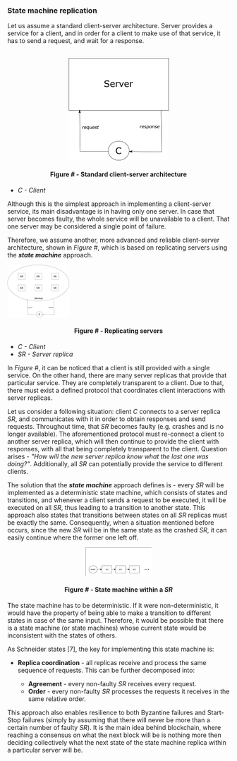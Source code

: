 ### State machine replication

Let us assume a standard client-server architecture. Server provides a service for a client, and in order for a client to make use of that service, it has to send a request, and wait for a response.

<br/>
<div align='center'> 
	<img src="https://github.com/lukamiletic95/papers/blob/master/images/fig4.png" />
	<h4>Figure # - Standard client-server architecture</h4>
</div>

* *C - Client*

Although this is the simplest approach in implementing a client-server service, its main disadvantage is in having only one server. In case that server becomes faulty, the whole service will be unavailable to a client. That one server may be considered a single point of failure.

Therefore, we assume another, more advanced and reliable client-server architecture, shown in *Figure #*, which is based on replicating servers using the ***state machine*** approach.

![](https://github.com/lukamiletic95/papers/blob/master/images/fig5.png)
<div align='center'> 
	<h4>Figure # - Replicating servers</h4>
</div>

* *C - Client*
* *SR - Server replica*

In *Figure #*, it can be noticed that a client is still provided with a single service. On the other hand, there are many server replicas that provide that particular service. They are completely transparent to a client. Due to that, there must exist a defined protocol that coordinates client interactions with server replicas.

Let us consider a following situation: client *C* connects to a server replica *SR*, and communicates with it in order to obtain responses and send requests. Throughout time, that *SR* becomes faulty (e.g. crashes and is no longer available). The aforementioned protocol must re-connect a client to another server replica, which will then continue to provide the client with responses, with all that being completely transparent to the client. Question arises - *"How will the new server replica know what the last one was doing?"*. Additionally, all *SR* can potentially provide the service to different clients. 

The solution that the ***state machine*** approach defines is - every *SR* will be implemented as a deterministic state machine, which consists of states and transitions, and whenever a client sends a request to be executed, it will be executed on all *SR*, thus leading to a transition to another state. This approach also states that transitions between states on all *SR* replicas must be exactly the same. Consequently, when a situation mentioned before occurs, since the new *SR* will be in the same state as the crashed *SR*, it can easily continue where the former one left off.

<div align='center'> 
<img src="https://github.com/lukamiletic95/papers/blob/master/images/fig6.png" />
	<h4>Figure # - State machine within a <i>SR</i></h4>
</div>

The state machine has to be deterministic. If it were non-deterministic, it would have the property of being able to make a transition to different states in case of the same input. Therefore, it would be possible that there is a state machine (or state machines) whose current state would be inconsistent with the states of others.

As Schneider states [7], the key for implementing this state machine is:

* **Replica coordination** - all replicas receive and process the same sequence of requests. This can be further decomposed into:

	* **Agreement** - every non-faulty *SR* receives every request.
	* **Order** - every non-faulty *SR* processes the requests it receives in the same relative order.

This approach also enables resilience to both Byzantine failures and Start-Stop failures (simply by assuming that there will never be more than a certain number of faulty *SR*). It is the main idea behind blockchain, where reaching a consensus on what the next block will be is nothing more then deciding collectively what the next state of the state machine replica within a particular server will be.
<!--stackedit_data:
eyJoaXN0b3J5IjpbMTA1NTIwNjQ3OSwzNTQ0MzE4OTAsMzU0ND
MxODkwLDgzNjQzNjI0NSwtMTU0NDk2MDAyNiwtMTU3NzI1MDMz
MSwtNDM5ODExNzEwLC04MjQ4MTA4MDAsMTA0NzE1OTc1NiwtMT
QxNzM5Mjc5OSwxNDc1ODgyNjUxLDE3NDgxNzk2OF19
-->